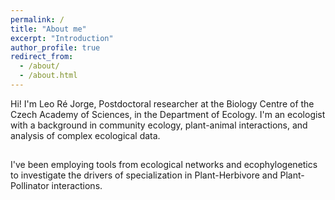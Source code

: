 ```yaml
---
permalink: /
title: "About me"
excerpt: "Introduction"
author_profile: true
redirect_from: 
  - /about/
  - /about.html
---
```


Hi! I'm Leo Ré Jorge, Postdoctoral researcher at the Biology Centre of the Czech Academy of Sciences, in the Department of Ecology. I'm an ecologist with a background in community ecology, plant-animal interactions, and analysis of complex ecological data.

## 
I've been employing tools from ecological networks and ecophylogenetics to investigate the drivers of specialization in Plant-Herbivore and Plant-Pollinator interactions. 
